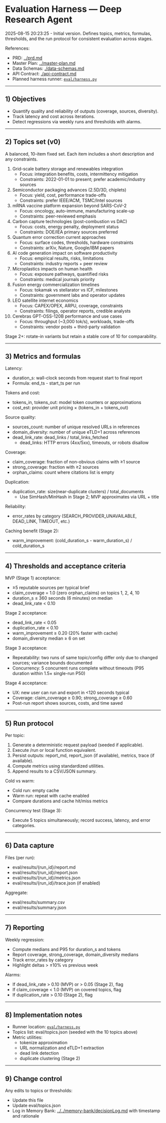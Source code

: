 # Evaluation Harness — Deep Research Agent

2025-08-15 20:23:25 - Initial version. Defines topics, metrics, formulas, thresholds, and the run protocol for consistent evaluation across stages.

References:
- PRD: [../prd.md](../prd.md)
- Master Plan: [../master-plan.md](../master-plan.md)
- Data Schemas: [./data-schemas.md](./data-schemas.md)
- API Contract: [./api-contract.md](./api-contract.md)
- Planned harness runner: [`eval/harness.py`](../../eval/harness.py:1)

---

## 1) Objectives

- Quantify quality and reliability of outputs (coverage, sources, diversity).
- Track latency and cost across iterations.
- Detect regressions via weekly runs and thresholds with alarms.

---

## 2) Topics set (v0)

A balanced, 10-item fixed set. Each item includes a short description and any constraints.

1. Grid-scale battery storage and renewables integration
   - Focus: integration benefits, costs, intermittency mitigation
   - Constraints: 2022-01-01 to present; prefer academic/industry sources
2. Semiconductor packaging advances (2.5D/3D, chiplets)
   - Focus: yield, cost, performance trade-offs
   - Constraints: prefer IEEE/ACM, TSMC/Intel sources
3. mRNA vaccine platform expansion beyond SARS-CoV-2
   - Focus: oncology, auto-immune, manufacturing scale-up
   - Constraints: peer-reviewed emphasis
4. Carbon capture technologies (post-combustion vs DAC)
   - Focus: costs, energy penalty, deployment status
   - Constraints: DOE/IEA primary sources preferred
5. Quantum error correction current approaches
   - Focus: surface codes, thresholds, hardware constraints
   - Constraints: arXiv, Nature, Google/IBM papers
6. AI code generation impact on software productivity
   - Focus: empirical results, risks, limitations
   - Constraints: industry reports + peer review
7. Microplastics impacts on human health
   - Focus: exposure pathways, quantified risks
   - Constraints: medical journals priority
8. Fusion energy commercialization timelines
   - Focus: tokamak vs stellarator vs ICF, milestones
   - Constraints: government labs and operator updates
9. LEO satellite internet economics
   - Focus: CAPEX/OPEX, ARPU, coverage, constraints
   - Constraints: filings, operator reports, credible analysts
10. Cerebras GPT-OSS-120B performance and use cases
    - Focus: throughput (~3,000 tok/s), workloads, trade-offs
    - Constraints: vendor posts + third-party validation

Stage 2+: rotate-in variants but retain a stable core of 10 for comparability.

---

## 3) Metrics and formulas

Latency:
- duration_s: wall-clock seconds from request start to final report
- Formula: end_ts - start_ts per run

Tokens and cost:
- tokens_in, tokens_out: model token counters or approximations
- cost_est: provider unit pricing × (tokens_in + tokens_out)

Source quality:
- sources_count: number of unique resolved URLs in references
- domain_diversity: number of unique eTLD+1 across references
- dead_link_rate: dead_links / total_links_fetched
  - dead_links: HTTP errors (4xx/5xx), timeouts, or robots disallow

Coverage:
- claim_coverage: fraction of non-obvious claims with ≥1 source
- strong_coverage: fraction with ≥2 sources
- orphan_claims: count where citations list is empty

Duplication:
- duplication_rate: size(near-duplicate clusters) / total_documents
  - Use SimHash/MinHash in Stage 2; MVP approximates via URL + title

Reliability:
- error_rates by category (SEARCH_PROVIDER_UNAVAILABLE, DEAD_LINK, TIMEOUT, etc.)

Caching benefit (Stage 2):
- warm_improvement: (cold_duration_s - warm_duration_s) / cold_duration_s

---

## 4) Thresholds and acceptance criteria

MVP (Stage 1) acceptance:
- ≥5 reputable sources per typical brief
- claim_coverage = 1.0 (zero orphan_claims) on topics 1, 2, 4, 10
- duration_s ≤ 360 seconds (6 minutes) on median
- dead_link_rate < 0.10

Stage 2 acceptance:
- dead_link_rate < 0.05
- duplication_rate < 0.10
- warm_improvement ≥ 0.20 (20% faster with cache)
- domain_diversity median ≥ 6 on set

Stage 3 acceptance:
- Repeatability: two runs of same topic/config differ only due to changed sources; variance bounds documented
- Concurrency: 5 concurrent runs complete without timeouts (P95 duration within 1.5× single-run P50)

Stage 4 acceptance:
- UX: new user can run and export in <120 seconds typical
- Coverage: claim_coverage ≥ 0.90; strong_coverage ≥ 0.60
- Post-run report shows sources, costs, and time saved

---

## 5) Run protocol

Per topic:
1) Generate a deterministic request payload (seeded if applicable).
2) Execute /run or local function equivalent.
3) Persist outputs: report_md, report_json (if available), metrics, trace (if available).
4) Compute metrics using standardized utilities.
5) Append results to a CSV/JSON summary.

Cold vs warm:
- Cold run: empty cache
- Warm run: repeat with cache enabled
- Compare durations and cache hit/miss metrics

Concurrency test (Stage 3):
- Execute 5 topics simultaneously; record success, latency, and error categories.

---

## 6) Data capture

Files (per run):
- eval/results/{run_id}/report.md
- eval/results/{run_id}/report.json
- eval/results/{run_id}/metrics.json
- eval/results/{run_id}/trace.json (if enabled)

Aggregate:
- eval/results/summary.csv
- eval/results/summary.json

---

## 7) Reporting

Weekly regression:
- Compute medians and P95 for duration_s and tokens
- Report coverage, strong_coverage, domain_diversity medians
- Track error_rates by category
- Highlight deltas > ±10% vs previous week

Alarms:
- If dead_link_rate > 0.10 (MVP) or > 0.05 (Stage 2), flag
- If claim_coverage < 1.0 (MVP) on covered topics, flag
- If duplication_rate > 0.10 (Stage 2), flag

---

## 8) Implementation notes

- Runner location: [`eval/harness.py`](../../eval/harness.py:1)
- Topics list: eval/topics.json (seeded with the 10 topics above)
- Metric utilities:
  - tokenize approximation
  - URL normalization and eTLD+1 extraction
  - dead link detection
  - duplicate clustering (Stage 2)

---

## 9) Change control

Any edits to topics or thresholds:
- Update this file
- Update eval/topics.json
- Log in Memory Bank: [../../memory-bank/decisionLog.md](../../memory-bank/decisionLog.md) with timestamp and rationale